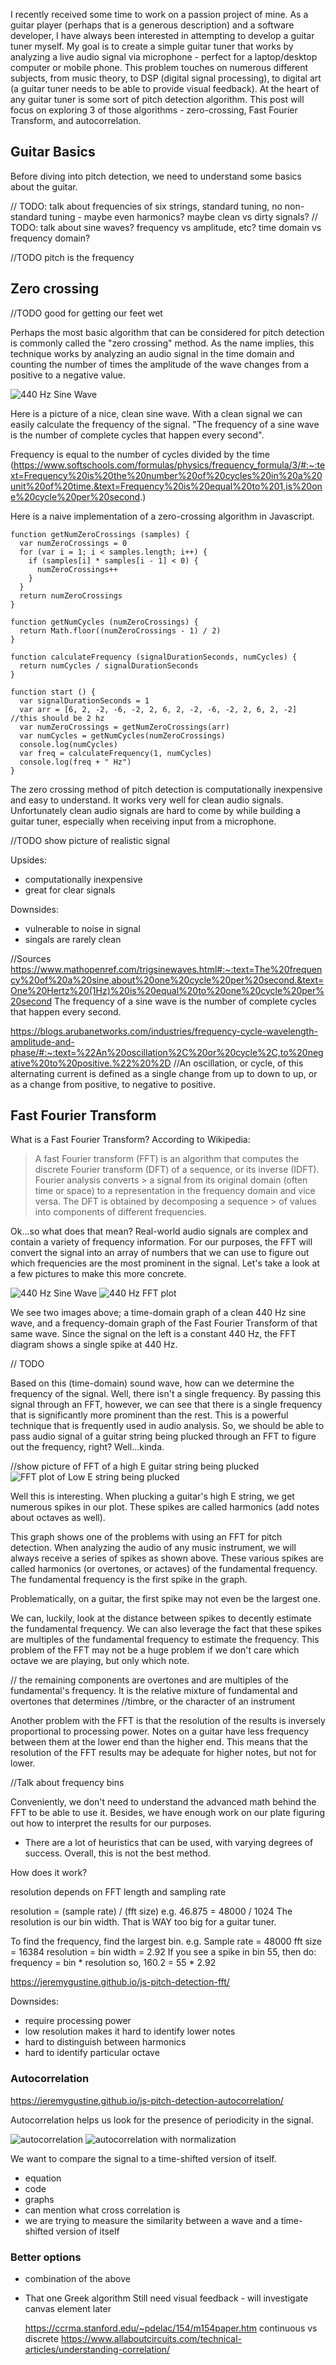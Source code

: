 I recently received some time to work on a passion project of mine.  As a guitar player (perhaps that is a generous description) and a software developer, I have always been interested in attempting to develop a guitar tuner myself.  My goal is to create a simple guitar tuner that works by analyzing a live audio signal via microphone - perfect for a laptop/desktop computer or mobile phone.  This problem touches on numerous different subjects, from music theory, to DSP (digital signal processing), to digital art (a guitar tuner needs to be able to provide visual feedback).  At the heart of any guitar tuner is some sort of pitch detection algorithm.  This post will focus on exploring 3 of those algorithms - zero-crossing, Fast Fourier Transform, and autocorrelation.

## Guitar Basics

Before diving into pitch detection, we need to understand some basics about the guitar.

// TODO: talk about frequencies of six strings, standard tuning, no non-standard tuning - maybe even harmonics? maybe clean vs dirty signals?
// TODO: talk about sine waves? frequency vs amplitude, etc? time domain vs frequency domain?

//TODO pitch is the frequency

## Zero crossing

//TODO good for getting our feet wet

Perhaps the most basic algorithm that can be considered for pitch detection is commonly called the "zero crossing" method.  As the name implies, this technique works by analyzing an audio signal in the time domain and counting the number of times the amplitude of the wave changes from a positive to a negative value.

![440 Hz Sine Wave](./images/440_clean_sine.png)

Here is a picture of a nice, clean sine wave. With a clean signal we can easily calculate the frequency of the signal. "The frequency of a sine wave is the number of complete cycles that happen every second".  

Frequency is equal to the number of cycles divided by the time (https://www.softschools.com/formulas/physics/frequency_formula/3/#:~:text=Frequency%20is%20the%20number%20of%20cycles%20in%20a%20unit%20of%20time.&text=Frequency%20is%20equal%20to%201,is%20one%20cycle%20per%20second.)


Here is a naive implementation of a zero-crossing algorithm in Javascript.

```
function getNumZeroCrossings (samples) {
  var numZeroCrossings = 0
  for (var i = 1; i < samples.length; i++) {
    if (samples[i] * samples[i - 1] < 0) {
      numZeroCrossings++
    }
  }
  return numZeroCrossings
}

function getNumCycles (numZeroCrossings) {
  return Math.floor((numZeroCrossings - 1) / 2)
}

function calculateFrequency (signalDurationSeconds, numCycles) {
  return numCycles / signalDurationSeconds
}

function start () {
  var signalDurationSeconds = 1
  var arr = [6, 2, -2, -6, -2, 2, 6, 2, -2, -6, -2, 2, 6, 2, -2] //this should be 2 hz
  var numZeroCrossings = getNumZeroCrossings(arr)
  var numCycles = getNumCycles(numZeroCrossings)
  console.log(numCycles)
  var freq = calculateFrequency(1, numCycles)
  console.log(freq + " Hz")
}

```

The zero crossing method of pitch detection is computationally inexpensive and easy to understand.  It works very well for clean audio signals.  Unfortunately clean audio signals are hard to come by while building a guitar tuner, especially when receiving input from a microphone.

//TODO show picture of realistic signal

Upsides:
- computationally inexpensive
- great for clear signals

Downsides:
- vulnerable to noise in signal
- singals are rarely clean

//Sources https://www.mathopenref.com/trigsinewaves.html#:~:text=The%20frequency%20of%20a%20sine,about%20one%20cycle%20per%20second.&text=One%20Hertz%20(1Hz)%20is%20equal%20to%20one%20cycle%20per%20second
The frequency of a sine wave is the number of complete cycles that happen every second.

https://blogs.arubanetworks.com/industries/frequency-cycle-wavelength-amplitude-and-phase/#:~:text=%22An%20oscillation%2C%20or%20cycle%2C,to%20negative%20to%20positive.%22%20%2D
//An oscillation, or cycle, of this alternating current is defined as a single change from up to down to up, or as a change from positive, to negative to positive.


## Fast Fourier Transform

What is a Fast Fourier Transform? According to Wikipedia:

> A fast Fourier transform (FFT) is an algorithm that computes the discrete Fourier transform (DFT) of a sequence, or its inverse (IDFT). Fourier analysis converts > a signal from its original domain (often time or space) to a representation in the frequency domain and vice versa. The DFT is obtained by decomposing a sequence > of values into components of different frequencies.

Ok...so what does that mean? Real-world audio signals are complex and contain a variety of frequency information. For our purposes, the FFT will convert the signal into an array of numbers that we can use to figure out which frequencies are the most prominent in the signal.  Let's take a look at a few pictures to make this more concrete.

![440 Hz Sine Wave](./images/440_clean_sine.png)
![440 Hz FFT plot](./images/440_clean_fft.png)

We see two images above; a time-domain graph of a clean 440 Hz sine wave, and a frequency-domain graph of the Fast Fourier Transform of that same wave.  Since the signal on the left is a constant 440 Hz, the FFT diagram shows a single spike at 440 Hz.

// TODO

Based on this (time-domain) sound wave, how can we determine the frequency of the signal.  Well, there isn't a single frequency.  By passing this signal through an FFT, however, we can see that there is a single frequency that is significantly more prominent than the rest.  This is a powerful technique that is frequently used in audio analysis.  So, we should be able to pass audio signal of a guitar string being plucked through an FFT to figure out the frequency, right?  Well...kinda.

//show picture of FFT of a high E guitar string being plucked
![FFT plot of Low E string being plucked](./images/fft_low_e.png)

Well this is interesting.  When plucking a guitar's high E string, we get numerous spikes in our plot. These spikes are called harmonics (add notes about octaves as well).  

This graph shows one of the problems with using an FFT for pitch detection. When analyzing the audio of any music instrument, we will always receive a series of spikes as shown above. These various spikes are called harmonics (or overtones, or actaves) of the fundamental frequency.  The fundamental frequency is the first spike in the graph.  

Problematically, on a guitar, the first spike may not even be the largest one.

We can, luckily, look at the distance between spikes to decently estimate the fundamental frequency.
We can also leverage the fact that these spikes are multiples of the fundamental frequency to estimate the frequency.
This problem of the FFT may not be a huge problem if we don't care which octave we are playing, but only which note.

// the remaining components are overtones and are multiples of the fundamental's frequency. It is the relative mixture of fundamental and overtones that determines //timbre, or the character of an instrument

Another problem with the FFT is that the resolution of the results is inversely proportional to processing power. Notes on a guitar have less frequency between them at the lower end than the higher end. This means that the resolution of the FFT results may be adequate for higher notes, but not for lower.

//Talk about frequency bins

Conveniently, we don't need to understand the advanced math behind the FFT to be able to use it. Besides, we have enough work on our plate figuring out how to interpret the results for our purposes.


- There are a lot of heuristics that can be used, with varying degrees of success.  Overall, this is not the best method.



How does it work?

resolution depends on FFT length and sampling rate

resolution = (sample rate) / (fft size)
e.g.
46.875 = 48000 / 1024
The resolution is our bin width. That is WAY too big for a guitar tuner.

To find the frequency, find the largest bin.
e.g.
Sample rate = 48000
fft size = 16384
resolution = bin width = 2.92
If you see a spike in bin 55, then do:
frequency = bin * resolution
so, 160.2 = 55 * 2.92

https://jeremygustine.github.io/js-pitch-detection-fft/

Downsides:

- require processing power
- low resolution makes it hard to identify lower notes
- hard to distinguish between harmonics
- hard to identify particular octave

### Autocorrelation

https://jeremygustine.github.io/js-pitch-detection-autocorrelation/

Autocorrelation helps us look for the presence of periodicity in the signal.


![autocorrelation](autocorrelation.gif)
![autocorrelation with normalization](autocorrelation_normalize.gif)

We want to compare the signal to a time-shifted version of itself.  

- equation
- code
- graphs
- can mention what cross correlation is
- we are trying to measure the similarity between a wave and a time-shifted version of itself

### Better options

- combination of the above
- That one Greek algorithm
  Still need visual feedback - will investigate canvas element later
  
  
  
  https://ccrma.stanford.edu/~pdelac/154/m154paper.htm
  continuous vs discrete https://www.allaboutcircuits.com/technical-articles/understanding-correlation/
